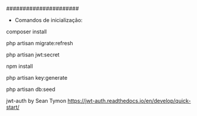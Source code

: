 ######################

- Comandos de inicialização:

composer install

php artisan migrate:refresh

php artisan jwt:secret

npm install

php artisan key:generate

php artisan db:seed



jwt-auth by Sean Tymon
https://jwt-auth.readthedocs.io/en/develop/quick-start/
